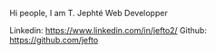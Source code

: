 Hi people, I am T. Jephté
Web Developper

Linkedin: https://www.linkedin.com/in/jefto2/
Github: https://github.com/jefto